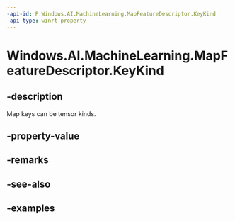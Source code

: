 ```yaml
---
-api-id: P:Windows.AI.MachineLearning.MapFeatureDescriptor.KeyKind
-api-type: winrt property
---
```


<!-- Property syntax.
public TensorKind KeyKind { get; }
-->

# Windows.AI.MachineLearning.MapFeatureDescriptor.KeyKind

## -description
Map keys can be tensor kinds.
## -property-value

## -remarks

## -see-also

## -examples
